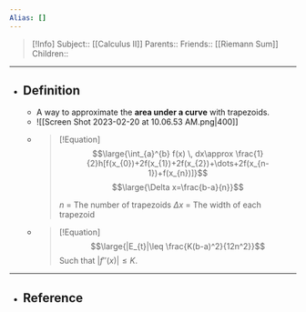 ```yaml
---
Alias: []
---
```

> [!Info]
> Subject:: [[Calculus II]]
> Parents:: 
> Friends:: [[Riemann Sum]]
> Children:: 
---
- ## Definition
	- A way to approximate the **area under a curve** with trapezoids. 
	- ![[Screen Shot 2023-02-20 at 10.06.53 AM.png|400]]
	- > [!Equation]
	  > $$\large{\int_{a}^{b} f(x) \, dx\approx \frac{1}{2}h[f(x_{0})+2f(x_{1})+2f(x_{2})+\dots+2f(x_{n-1})+f(x_{n})]}$$
	  > $$\large{\Delta x=\frac{b-a}{n}}$$
	  > 
	  > $n$ = The number of trapezoids
	  > $\Delta x$ = The width of each trapezoid
	- > [!Equation]
	  > $$\large{|E_{t}|\leq \frac{K(b-a)^2}{12n^2}}$$
	  > Such that $|f''(x)|\leq K$.
---
- ## Reference